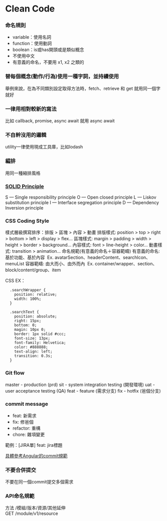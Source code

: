 # Clean Code
   
   
   
### 命名規則
 - variable：使用名詞
 - function：使用動詞
 - boolean：is或has開頭或是類似概念
 - 不使用中文
 - 有意義的命名，不要用 x1, x2 之類的
   
   
### 替每個概念(動作/行為)使用一種字詞，並持續使用
 舉例來說，在為不同類別設定取得方法時，fetch、retrieve 和 get 就用同一個字就好
   
   
### 一律用相對較新的寫法
 比如 callback, promise, async await 就用 async await
   
   
### 不自幹沒用的邏輯
 utility一律使用現成工具庫，比如lodash
  
    
### 編排
  用同一種縮排風格
   
   
### [SOLID Principle](https://ithelp.ithome.com.tw/articles/10252738)
   S — Single responsibility principle
   O — Open closed principle
   L — Liskov substitution principle
   I — Interface segregation principle
   D — Dependency Inversion principle
   
   
### CSS Coding Style
  樣式層級撰寫排序：排版 > 區塊 > 內容 > 動畫
  排版樣式: position > top > right > bottom > left > display > flex…
  區塊樣式: margin > padding > width > height > border > background…
  內容樣式: font > line-height > color…
  動畫樣式: transition > animation…
  命名規範(有意義的命名＋容器範疇)
  有意義的命名: 基於功能、基於內容   Ex. avatarSection、headerContent、searchIcon、menuList
  容器範疇: 由大而小、由外而內   Ex. container/wrapper、section、block/content/group、item

  CSS EX：
  ```
    .searchWrapper {
      position: relative;
      width: 100%;
    }
    
    .searchText {
      position: absolute;
      right: 15px;
      bottom: 0;
      magin: 10px 0;
      border: 1px solid #ccc;
      font-size: 13px;
      font-family: Helvetica;
      color: #888888;
      text-align: left;
      transition: 0.3s; 
    }
  ```
   
   
### Git flow
  master - production (prd)
  sit - system integration testing (開發環境)
  uat - user acceptance testing (QA)
  feat - feature (需求分支)
  fix - hotfix (爸個分支)   
    
    
### commit message
  - feat: 新需求
  - fix: 修爸個
  - refactor: 重構
  - chore: 雜項變更
  
  範例：[JIRA單] feat: jira標題
  
  [具體參考Angular的commit規範](https://zj-git-guide.readthedocs.io/zh_CN/latest/message/Angular%E6%8F%90%E4%BA%A4%E4%BF%A1%E6%81%AF%E8%A7%84%E8%8C%83)
  
   
### 不要合併提交
  不要在同一個commit提交多個需求
   
   
### API命名規範
  方法 /模組/版本/資源/其他延伸    
  GET /module/v1/resource

